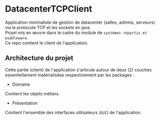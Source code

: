 # DatacenterTCPClient  

Application minimaliste de gestion de datacenter (salles, admins, serveurs) via le protocole TCP et les sockets en java.  
Projet mis en œuvre dans le cadre du module de `systèmes répartis et middleware`.  
Ce repo contient le client de l'application.  

## Architecture du projet  

Cette partie (client) de l'application s'articule autour de deux (2) couches essentiellement matérialisées respectivement par les packages :   

- Domaine 

Contient les objets métiers.  

- Présentation  

Contient l'ensemble des interfaces utilisateurs (`GUI`) de l'application.
